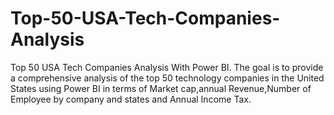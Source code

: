 # Top-50-USA-Tech-Companies-Analysis
Top 50 USA Tech Companies Analysis With Power BI.
The goal is to provide a comprehensive analysis of the top 50 technology companies 
in the United States using Power BI in terms of Market cap,annual Revenue,Number of Employee by company and states and Annual Income Tax.
